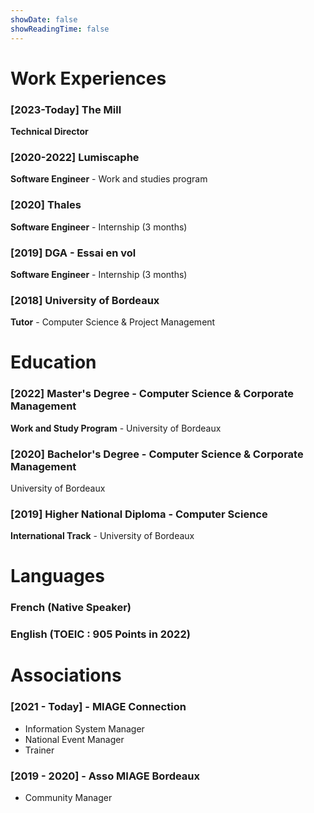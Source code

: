```yaml
---
showDate: false
showReadingTime: false
---
```


# Work Experiences

### [2023-Today] The Mill
**Technical Director**

### [2020-2022] Lumiscaphe
**Software Engineer** - Work and studies program

### [2020] Thales
**Software Engineer** - Internship (3 months)

### [2019] DGA - Essai en vol
**Software Engineer** - Internship (3 months)

### [2018] University of Bordeaux
**Tutor** - Computer Science & Project Management

# Education

### [2022] Master's Degree - Computer Science & Corporate Management
**Work and Study Program** - University of Bordeaux

### [2020] Bachelor's Degree - Computer Science & Corporate Management
University of Bordeaux

### [2019] Higher National Diploma - Computer Science
**International Track** - University of Bordeaux

# Languages
### French (Native Speaker)
### English (TOEIC : 905 Points in 2022)

# Associations

### [2021 - Today] - MIAGE Connection
* Information System Manager
* National Event Manager
* Trainer

### [2019 - 2020] - Asso MIAGE Bordeaux
* Community Manager